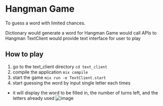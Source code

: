 # Hangman Game
To guess a word with limited chances.

Dictionary would generate a word for Hangman
Game would call APIs to Hangman
TextClient would provide text interface for user to play

## How to play
1. go to the text_client directory
`cd text_client`
2. compile the application
`mix compile`
3. start the game
`mix run -e TextClient.start`
4. start guessing the word by input single letter each times
- it will display the word to be filled in, the number of turns left, and the letters already used
![image](https://github.com/ckyyyy/hangman/tree/master/image/text_client_interface.png)

